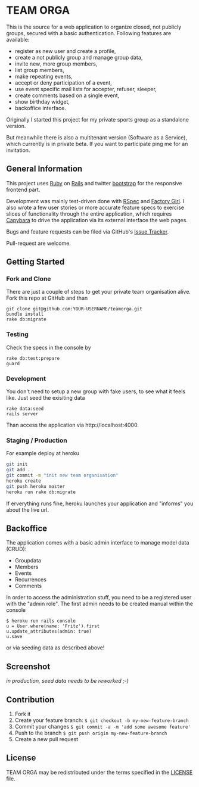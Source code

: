 # TEAM ORGA
This is the source for a web application to organize closed, not publicly
groups, secured with a basic authentication. Following features are available:

* register as new user and create a profile,
* create a not publicly group and manage group data,
* invite new, more group members,
* list group members,
* make repeating events,
* accept or deny participation of a event,
* use event specific mail lists for accepter, refuser, sleeper,
* create comments based on a single event,
* show birthday widget,
* backoffice interface.

Originally I started this project for my private sports group as a standalone
version.

But meanwhile there is also a multitenant version (Software as a Service), which currently is in private beta. If you want to participate ping me for an invitation.

## General Information
This project uses [Ruby](http://ruby-lang.org) on
[Rails](http://rubyonrails.org) and twitter
[bootstrap](https://github.com/twitter/bootstrap) for the responsive frontend
part.

Development was mainly test-driven done with
[RSpec](https://www.relishapp.com/rspec/) and [Factory
Girl](https://github.com/thoughtbot/factory_girl). I also wrote a few user
stories or more accurate feature specs to exercise slices of functionality
through the entire application, which requires
[Capybara](https://github.com/jnicklas/capybara) to drive the application via
its external interface the web pages.

Bugs and feature requests can be filed via GitHub's [Issue
Tracker](https://github.com/netzfisch/teamorga/issues).

Pull-request are welcome.

## Getting Started
### Fork and Clone
There are just a couple of steps to get your private team organisation alive.
Fork this repo at GitHub and than

    git clone git@github.com:YOUR-USERNAME/teamorga.git
    bundle install
    rake db:migrate

### Testing
Check the specs in the console by

    rake db:test:prepare
    guard

### Development
You don't need to setup a new group with fake users, to see what it feels like.
Just seed the exisiting data

    rake data:seed
    rails server
    
Than access the application via http://localhost:4000.

### Staging / Production
For example deploy at heroku

```sh
git init
git add .
git commit -m "init new team organisation"
heroku create
git push heroku master
heroku run rake db:migrate
```
If erverything runs fine, heroku launches your application and "informs" you
about the live url.

## Backoffice
The application comes with a basic admin interface to manage model data (CRUD):

* Groupdata
* Members
* Events
* Recurrences
* Comments

In order to access the administration stuff, you need to be a registered user
with the "admin role". The first admin needs to be created manual within the console

    $ heroku run rails console
    u = User.where(name: 'Fritz').first
    u.update_attributes(admin: true)
    u.save

or via seeding data as described above!

## Screenshot

_in production, seed data needs to be reworked ;-)_

## Contribution

1. Fork it
2. Create your feature branch: `$ git checkout -b my-new-feature-branch`
3. Commit your changes `$ git commit -a -m 'add some awesome feature'`
4. Push to the branch `$ git push origin my-new-feature-branch`
5. Create a new pull request

## License

TEAM ORGA may be redistributed under the terms specified in the
[LICENSE](LICENSE) file.
